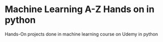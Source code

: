 # Machine Learning A-Z Hands on in python
Hands-On projects done in machine learning course on Udemy in python